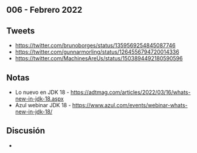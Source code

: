 006 - Febrero 2022
--

## Tweets

* https://twitter.com/brunoborges/status/1359569254845087746
* https://twitter.com/gunnarmorling/status/1264556794720014336
* https://twitter.com/MachinesAreUs/status/1503894492180590596

## Notas

* Lo nuevo en JDK 18 - https://adtmag.com/articles/2022/03/16/whats-new-in-jdk-18.aspx
* Azul webinar JDK 18 - https://www.azul.com/events/webinar-whats-new-in-jdk-18/

## Discusión

* 